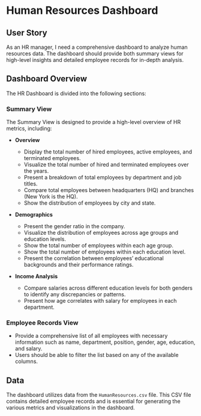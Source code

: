 # Human Resources Dashboard

## User Story

As an HR manager, I need a comprehensive dashboard to analyze human resources data. The dashboard should provide both summary views for high-level insights and detailed employee records for in-depth analysis.

## Dashboard Overview

The HR Dashboard is divided into the following sections:

### Summary View

The Summary View is designed to provide a high-level overview of HR metrics, including:

- **Overview**
  - Display the total number of hired employees, active employees, and terminated employees.
  - Visualize the total number of hired and terminated employees over the years.
  - Present a breakdown of total employees by department and job titles.
  - Compare total employees between headquarters (HQ) and branches (New York is the HQ).
  - Show the distribution of employees by city and state.

- **Demographics**
  - Present the gender ratio in the company.
  - Visualize the distribution of employees across age groups and education levels.
  - Show the total number of employees within each age group.
  - Show the total number of employees within each education level.
  - Present the correlation between employees’ educational backgrounds and their performance ratings.

- **Income Analysis**
  - Compare salaries across different education levels for both genders to identify any discrepancies or patterns.
  - Present how age correlates with salary for employees in each department.

### Employee Records View

- Provide a comprehensive list of all employees with necessary information such as name, department, position, gender, age, education, and salary.
- Users should be able to filter the list based on any of the available columns.

## Data

The dashboard utilizes data from the `HumanResources.csv` file. This CSV file contains detailed employee records and is essential for generating the various metrics and visualizations in the dashboard.
